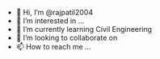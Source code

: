 - 👋 Hi, I’m @rajpatil2004
- 👀 I’m interested in ...
- 🌱 I’m currently learning Civil Engineering
- 💞️ I’m looking to collaborate on 
- 📫 How to reach me ...

<!---
rajpatil2004/rajpatil2004 is a ✨ special ✨ repository because its `README.md` (this file) appears on your GitHub profile.
You can click the Preview link to take a look at your changes.
--->
